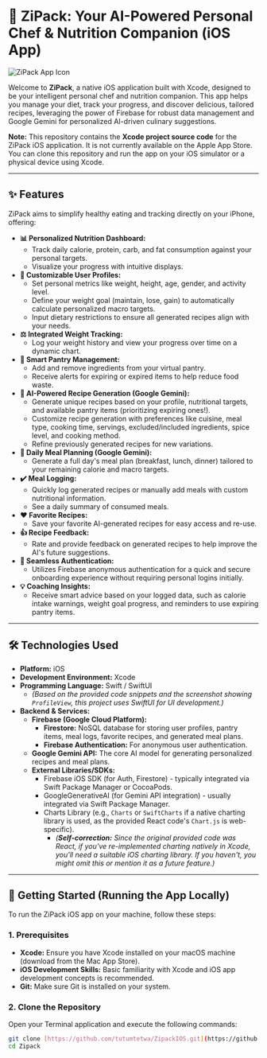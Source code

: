 # 🍏 ZiPack: Your AI-Powered Personal Chef & Nutrition Companion (iOS App)

![ZiPack App Icon](https://via.placeholder.com/150x150?text=ZiPack+App+Icon) 

Welcome to **ZiPack**, a native iOS application built with Xcode, designed to be your intelligent personal chef and nutrition companion. This app helps you manage your diet, track your progress, and discover delicious, tailored recipes, leveraging the power of Firebase for robust data management and Google Gemini for personalized AI-driven culinary suggestions.

**Note:** This repository contains the **Xcode project source code** for the ZiPack iOS application. It is not currently available on the Apple App Store. You can clone this repository and run the app on your iOS simulator or a physical device using Xcode.

---

## ✨ Features

ZiPack aims to simplify healthy eating and tracking directly on your iPhone, offering:

* **📊 Personalized Nutrition Dashboard:**
    * Track daily calorie, protein, carb, and fat consumption against your personal targets.
    * Visualize your progress with intuitive displays.
* **👤 Customizable User Profiles:**
    * Set personal metrics like weight, height, age, gender, and activity level.
    * Define your weight goal (maintain, lose, gain) to automatically calculate personalized macro targets.
    * Input dietary restrictions to ensure all generated recipes align with your needs.
* **⚖️ Integrated Weight Tracking:**
    * Log your weight history and view your progress over time on a dynamic chart.
* **🥕 Smart Pantry Management:**
    * Add and remove ingredients from your virtual pantry.
    * Receive alerts for expiring or expired items to help reduce food waste.
* **🌟 AI-Powered Recipe Generation (Google Gemini):**
    * Generate unique recipes based on your profile, nutritional targets, and available pantry items (prioritizing expiring ones!).
    * Customize recipe generation with preferences like cuisine, meal type, cooking time, servings, excluded/included ingredients, spice level, and cooking method.
    * Refine previously generated recipes for new variations.
* **📅 Daily Meal Planning (Google Gemini):**
    * Generate a full day's meal plan (breakfast, lunch, dinner) tailored to your remaining calorie and macro targets.
* **✔️ Meal Logging:**
    * Quickly log generated recipes or manually add meals with custom nutritional information.
    * See a daily summary of consumed meals.
* **❤️ Favorite Recipes:**
    * Save your favorite AI-generated recipes for easy access and re-use.
* **👍 Recipe Feedback:**
    * Rate and provide feedback on generated recipes to help improve the AI's future suggestions.
* **🚀 Seamless Authentication:**
    * Utilizes Firebase anonymous authentication for a quick and secure onboarding experience without requiring personal logins initially.
* **💡 Coaching Insights:**
    * Receive smart advice based on your logged data, such as calorie intake warnings, weight goal progress, and reminders to use expiring pantry items.

---

## 🛠️ Technologies Used

* **Platform:** iOS
* **Development Environment:** Xcode
* **Programming Language:** Swift / SwiftUI
    * *(Based on the provided code snippets and the screenshot showing `ProfileView`, this project uses SwiftUI for UI development.)*
* **Backend & Services:**
    * **Firebase (Google Cloud Platform):**
        * **Firestore:** NoSQL database for storing user profiles, pantry items, meal logs, favorite recipes, and generated meal plans.
        * **Firebase Authentication:** For anonymous user authentication.
    * **Google Gemini API:** The core AI model for generating personalized recipes and meal plans.
    * **External Libraries/SDKs:**
        * Firebase iOS SDK (for Auth, Firestore) - typically integrated via Swift Package Manager or CocoaPods.
        * GoogleGenerativeAI (for Gemini API integration) - usually integrated via Swift Package Manager.
        * Charts Library (e.g., `Charts` or `SwiftCharts` if a native charting library is used, as the provided React code's `Chart.js` is web-specific).
            * *(**Self-correction:** Since the original provided code was React, if you've re-implemented charting natively in Xcode, you'll need a suitable iOS charting library. If you haven't, you might omit this or mention it as a future feature.)*

---

## 🚀 Getting Started (Running the App Locally)

To run the ZiPack iOS app on your machine, follow these steps:

### 1. Prerequisites

* **Xcode:** Ensure you have Xcode installed on your macOS machine (download from the Mac App Store).
* **iOS Development Skills:** Basic familiarity with Xcode and iOS app development concepts is recommended.
* **Git:** Make sure Git is installed on your system.

### 2. Clone the Repository

Open your Terminal application and execute the following commands:

```bash
git clone [https://github.com/tutumtetwa/ZipackIOS.git](https://github.com/tutumtetwa/ZipackIOS.git)
cd Zipack
